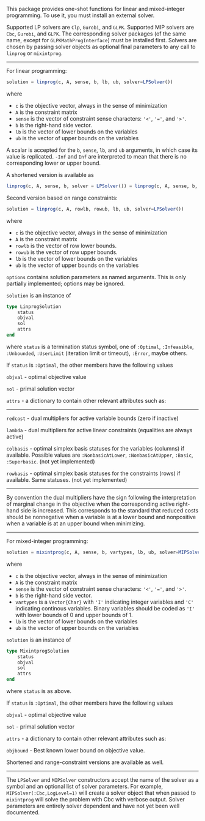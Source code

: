 This package provides one-shot functions for linear and mixed-integer programming. To use it, you must install an external solver.

Supported LP solvers are ``Clp``, ``Gurobi``, and ``GLPK``. Supported MIP solvers are ``Cbc``, ``Gurobi``, and ``GLPK``. The corresponding solver packages (of the same name, except for ``GLPKMathProgInterface``) must be installed first. Solvers are chosen by passing solver objects as optional final parameters to any call to ``linprog`` or ``mixintprog``.

---
For linear programming:

```julia
solution = linprog(c, A, sense, b, lb, ub, solver=LPSolver())
```
where
- ``c`` is the objective vector, always in the sense of minimization
- ``A`` is the constraint matrix 
- ``sense`` is the vector of constraint sense characters: ``'<'``, ``'='``, and ``'>'``. 
- ``b`` is the right-hand side vector.
- ``lb`` is the vector of lower bounds on the variables
- ``ub`` is the vector of upper bounds on the variables

A scalar is accepted for the ``b``, ``sense``, ``lb``, and ``ub`` arguments, in which case its value is replicated. ``-Inf`` and ``Inf`` are interpreted to mean that there is no corresponding lower or upper bound.


A shortened version is available as 
```julia
linprog(c, A, sense, b, solver = LPSolver()) = linprog(c, A, sense, b, 0, Inf, solver)
```

Second version based on range constraints:

```julia
solution = linprog(c, A, rowlb, rowub, lb, ub, solver=LPSolver())
```
where
- ``c`` is the objective vector, always in the sense of minimization
- ``A`` is the constraint matrix
- ``rowlb`` is the vector of row lower bounds.
- ``rowub`` is the vector of row upper bounds.
- ``lb`` is the vector of lower bounds on the variables
- ``ub`` is the vector of upper bounds on the variables


``options`` contains solution parameters as named arguments. This is only partially implemented; options may be ignored.

``solution`` is an instance of
```julia
type LinprogSolution
    status
    objval
    sol
    attrs
end
```
where
``status`` is a termination status symbol, one of ``:Optimal``, ``:Infeasible``, ``:Unbounded``, ``:UserLimit`` (iteration limit or timeout), ``:Error``, maybe others.

If ``status`` is ``:Optimal``, the other members have the following values

``objval`` - optimal objective value

``sol`` - primal solution vector

``attrs`` - a dictionary to contain other relevant attributes such as:

---
``redcost`` - dual multipliers for active variable bounds (zero if inactive)

``lambda`` - dual multipliers for active linear constraints (equalities are always active)

``colbasis`` - optimal simplex basis statuses for the variables (columns) if available. Possible values are ``:NonbasicAtLower``, ``:NonbasicAtUpper``, ``:Basic``,  ``:Superbasic``. (not yet implemented)

``rowbasis`` - optimal simplex basis statuses for the constraints (rows) if available. Same statuses. (not yet implemented)

---

By convention the dual multipliers have the sign following the interpretation of marginal change in the objective when the corresponding active right-hand side is increased. This corresponds to the standard that reduced costs should be nonnegative when a variable is at a lower bound and nonpositive when a variable is at an upper bound when minimizing. 

---

For mixed-integer programming:

```julia
solution = mixintprog(c, A, sense, b, vartypes, lb, ub, solver=MIPSolver())
```
where
- ``c`` is the objective vector, always in the sense of minimization
- ``A`` is the constraint matrix 
- ``sense`` is the vector of constraint sense characters: ``'<'``, ``'='``, and ``'>'``. 
- ``b`` is the right-hand side vector.
- ``vartypes`` is a ``Vector{Char}`` with ``'I'`` indicating integer variables and ``'C'`` indicating continous variables. Binary variables should be coded as ``'I'`` with lower bounds of 0 and upper bounds of 1.
- ``lb`` is the vector of lower bounds on the variables
- ``ub`` is the vector of upper bounds on the variables

``solution`` is an instance of
```julia
type MixintprogSolution
    status
    objval
    sol
    attrs
end
```
where
``status`` is as above. 

If ``status`` is ``:Optimal``, the other members have the following values

``objval`` - optimal objective value

``sol`` - primal solution vector

``attrs`` - a dictionary to contain other relevant attributes such as:

``objbound`` - Best known lower bound on objective value.


Shortened and range-constraint versions are available as well.

---

The ``LPSolver`` and ``MIPSolver`` constructors accept the name of the solver as a symbol and an optional list of solver parameters. For example, ``MIPSolver(:Cbc,LogLevel=1)`` will create a solver object that when passed to ``mixintprog`` will solve the problem with Cbc with verbose output. Solver parameters are entirely solver dependent and have not yet been well documented.
